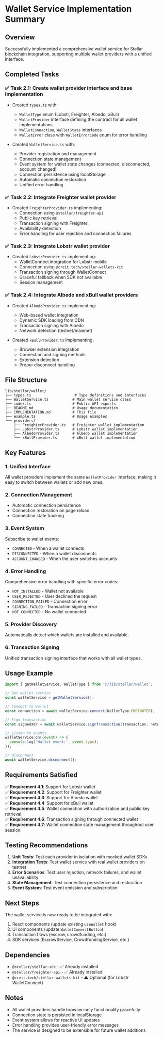 # Wallet Service Implementation Summary

## Overview

Successfully implemented a comprehensive wallet service for Stellar blockchain integration, supporting multiple wallet providers with a unified interface.

## Completed Tasks

### ✅ Task 2.1: Create wallet provider interface and base implementation
- Created `types.ts` with:
  - `WalletType` enum (Lobstr, Freighter, Albedo, xBull)
  - `WalletProvider` interface defining the contract for all wallet implementations
  - `WalletConnection`, `WalletState` interfaces
  - `WalletError` class with `WalletErrorCode` enum for error handling
  
- Created `WalletService.ts` with:
  - Provider registration and management
  - Connection state management
  - Event system for wallet state changes (connected, disconnected, account_changed)
  - Connection persistence using localStorage
  - Automatic connection restoration
  - Unified error handling

### ✅ Task 2.2: Integrate Freighter wallet provider
- Created `FreighterProvider.ts` implementing:
  - Connection using `@stellar/freighter-api`
  - Public key retrieval
  - Transaction signing with Freighter
  - Availability detection
  - Error handling for user rejection and connection failures

### ✅ Task 2.3: Integrate Lobstr wallet provider
- Created `LobstrProvider.ts` implementing:
  - WalletConnect integration for Lobstr mobile
  - Connection using `@creit.tech/stellar-wallets-kit`
  - Transaction signing through WalletConnect
  - Graceful fallback when SDK not available
  - Session management

### ✅ Task 2.4: Integrate Albedo and xBull wallet providers
- Created `AlbedoProvider.ts` implementing:
  - Web-based wallet integration
  - Dynamic SDK loading from CDN
  - Transaction signing with Albedo
  - Network detection (testnet/mainnet)
  
- Created `xBullProvider.ts` implementing:
  - Browser extension integration
  - Connection and signing methods
  - Extension detection
  - Proper disconnect handling

## File Structure

```
lib/stellar/wallet/
├── types.ts                    # Type definitions and interfaces
├── WalletService.ts           # Main wallet service class
├── index.ts                   # Public API exports
├── README.md                  # Usage documentation
├── IMPLEMENTATION.md          # This file
├── example.ts                 # Usage examples
└── providers/
    ├── FreighterProvider.ts   # Freighter wallet implementation
    ├── LobstrProvider.ts      # Lobstr wallet implementation
    ├── AlbedoProvider.ts      # Albedo wallet implementation
    └── xBullProvider.ts       # xBull wallet implementation
```

## Key Features

### 1. Unified Interface
All wallet providers implement the same `WalletProvider` interface, making it easy to switch between wallets or add new ones.

### 2. Connection Management
- Automatic connection persistence
- Connection restoration on page reload
- Connection state tracking

### 3. Event System
Subscribe to wallet events:
- `CONNECTED` - When a wallet connects
- `DISCONNECTED` - When a wallet disconnects
- `ACCOUNT_CHANGED` - When the user switches accounts

### 4. Error Handling
Comprehensive error handling with specific error codes:
- `NOT_INSTALLED` - Wallet not available
- `USER_REJECTED` - User declined the request
- `CONNECTION_FAILED` - Connection error
- `SIGNING_FAILED` - Transaction signing error
- `NOT_CONNECTED` - No wallet connected

### 5. Provider Discovery
Automatically detect which wallets are installed and available.

### 6. Transaction Signing
Unified transaction signing interface that works with all wallet types.

## Usage Example

```typescript
import { getWalletService, WalletType } from '@/lib/stellar/wallet';

// Get wallet service
const walletService = getWalletService();

// Connect to wallet
const connection = await walletService.connect(WalletType.FREIGHTER);

// Sign transaction
const signedXdr = await walletService.signTransaction(transaction, networkPassphrase);

// Listen to events
walletService.on((event) => {
  console.log('Wallet event:', event.type);
});

// Disconnect
await walletService.disconnect();
```

## Requirements Satisfied

✅ **Requirement 4.1**: Support for Lobstr wallet  
✅ **Requirement 4.2**: Support for Freighter wallet  
✅ **Requirement 4.3**: Support for Albedo wallet  
✅ **Requirement 4.4**: Support for xBull wallet  
✅ **Requirement 4.5**: Wallet connection with authorization and public key retrieval  
✅ **Requirement 4.6**: Transaction signing through connected wallet  
✅ **Requirement 4.7**: Wallet connection state management throughout user session  

## Testing Recommendations

1. **Unit Tests**: Test each provider in isolation with mocked wallet SDKs
2. **Integration Tests**: Test wallet service with real wallet providers on testnet
3. **Error Scenarios**: Test user rejection, network failures, and wallet unavailability
4. **State Management**: Test connection persistence and restoration
5. **Event System**: Test event emission and subscription

## Next Steps

The wallet service is now ready to be integrated with:
1. React components (update existing `useWallet` hook)
2. UI components (update `WalletConnectButton`)
3. Transaction flows (escrow, crowdfunding, etc.)
4. SDK services (EscrowService, CrowdfundingService, etc.)

## Dependencies

- `@stellar/stellar-sdk` - ✅ Already installed
- `@stellar/freighter-api` - ✅ Already installed
- `@creit.tech/stellar-wallets-kit` - ⚠️ Optional (for Lobstr WalletConnect)

## Notes

- All wallet providers handle browser-only functionality gracefully
- Connection state is persisted in localStorage
- Event system allows for reactive UI updates
- Error handling provides user-friendly error messages
- The service is designed to be extensible for future wallet additions
